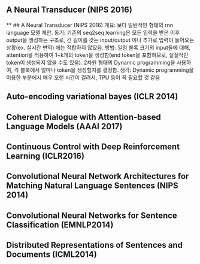 ## A Neural Transducer (NIPS 2016)
** ## A Neural Transducer (NIPS 2016)
개요: 보다 일반적인 형태의 rnn language 모델 제안.
동기: 기존의 seq2seq learning은 모든 입력을 받은 이후 output을 생성하는 구조로, 긴 길이를 갖는 input/output 이나 추가로 입력이 들어오는 상황(ex. 실시간 변역) 에는 적합하지 않았음.
방법: 일정 블록 크기의 input들에 대해, attention을 적용하여 1~k개의 token을 생성함(end token을 포함하므로, 실질적인 token이 생성되지 않을 수도 있음). 2차원 형태의 Dynamic programming을 사용하여, 각 블록에서 얼마나 token을 생성할지를 결정함.
생각: Dynamic programming을 이용한 부분에서 매우 오랜 시간이 걸려서, TPU 등이 꼭 필요할 것 같음

## Auto-encoding variational bayes (ICLR 2014)

## Coherent Dialogue with Attention-based Language Models (AAAI 2017)

## Continuous Control with Deep Reinforcement Learning (ICLR2016)

## Convolutional Neural Network Architectures for Matching Natural Language Sentences (NIPS 2014)

## Convolutional Neural Networks for Sentence Classification (EMNLP2014)

## Distributed Representations of Sentences and Documents (ICML2014)




